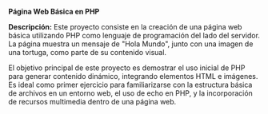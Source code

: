 **Página Web Básica en PHP**

**Descripción:**
Este proyecto consiste en la creación de una página web básica utilizando PHP como lenguaje de programación del lado del servidor. La página muestra un mensaje de "Hola Mundo", junto con una imagen de una tortuga, como parte de su contenido visual.

El objetivo principal de este proyecto es demostrar el uso inicial de PHP para generar contenido dinámico, integrando elementos HTML e imágenes. Es ideal como primer ejercicio para familiarizarse con la estructura básica de archivos en un entorno web, el uso de echo en PHP, y la incorporación de recursos multimedia dentro de una página web.

